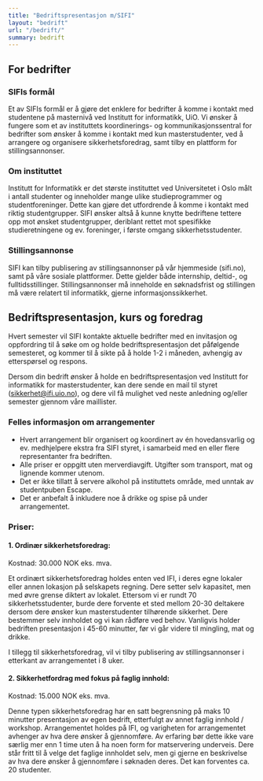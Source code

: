 ```yaml
---
title: "Bedriftspresentasjon m/SIFI"
layout: "bedrift"
url: "/bedrift/"
summary: bedrift
---
```


## For bedrifter 
### SIFIs formål
Et av SIFIs formål er å gjøre det enklere for bedrifter å komme i kontakt med studentene på masternivå ved Institutt for informatikk, UiO. Vi ønsker å fungere som et av instituttets koordinerings- og kommunikasjonssentral for bedrifter som ønsker å komme i kontakt med kun masterstudenter, ved å arrangere og organisere sikkerhetsforedrag, samt tilby en plattform for stillingsannonser.

### Om instituttet
Institutt for Informatikk er det største instituttet ved Universitetet i Oslo målt i antall studenter og inneholder mange ulike studieprogrammer og studentforeninger. Dette kan gjøre det utfordrende å komme i kontakt med riktig studentgrupper. SIFI ønsker altså å kunne knytte bedriftene tettere opp mot ønsket studentgrupper, deriblant rettet mot spesifikke studieretningene og ev. foreninger, i første omgang sikkerhetsstudenter.

### Stillingsannonse
SIFI kan tilby publisering av stillingsannonser på vår hjemmeside (sifi.no), samt på våre sosiale plattformer. Dette gjelder både internship, deltid-, og fulltidsstillinger. Stillingsannonser må inneholde en søknadsfrist og stillingen må være relatert til informatikk, gjerne informasjonssikkerhet. 

  
  
## Bedriftspresentasjon, kurs og foredrag
Hvert semester vil SIFI kontakte aktuelle bedrifter med en invitasjon og oppfordring til å søke om og holde bedriftspresentasjon det påfølgende semesteret, og kommer til å sikte på å holde 1-2 i måneden, avhengig av etterspørsel og respons.

Dersom din bedrift ønsker å holde en bedriftspresentasjon ved Institutt for informatikk for masterstudenter, kan dere sende en mail til styret (sikkerhet@ifi.uio.no), og dere vil få mulighet ved neste anledning og/eller semester gjennom våre maillister.

### Felles informasjon om arrangementer
* Hvert arrangement blir organisert og koordinert av én hovedansvarlig og ev. medhjelpere ekstra fra SIFI styret, i samarbeid med en eller flere representanter fra bedriften.
* Alle priser er oppgitt uten merverdiavgift. Utgifter som transport, mat og lignende kommer utenom.
* Det er ikke tillatt å servere alkohol på instituttets område, med unntak av studentpuben Escape.
* Det er anbefalt å inkludere noe å drikke og spise på under arrangementet.

### Priser:
#### 1. Ordinær sikkerhetsforedrag: 
Kostnad: 30.000 NOK eks. mva.  
  
Et ordinært sikkerhetsforedrag holdes enten ved IFI, i deres egne lokaler eller annen lokasjon på selskapets regning. Dere setter selv kapasitet, men med øvre grense diktert av lokalet. Ettersom vi er rundt 70 sikkerhetsstudenter, burde dere forvente et sted mellom 20-30 deltakere dersom dere ønsker kun masterstudenter tilhørende sikkerhet. Dere bestemmer selv innholdet og vi kan rådføre ved behov. Vanligvis holder bedriften presentasjon i 45-60 minutter, før vi går videre til mingling, mat og drikke.  

I tillegg til sikkerhetsforedrag, vil vi tilby publisering av stillingsannonser i etterkant av arrangementet i 8 uker. 

#### 2. Sikkerhetfordrag med fokus på faglig innhold: 
Kostnad: 15.000 NOK eks. mva.  
  
Denne typen sikkerhetsforedrag har en satt begrensning på maks 10 minutter presentasjon av egen bedrift, etterfulgt av annet faglig innhold / workshop. Arrangementet holdes på IFI, og varigheten for arrangementet avhenger av hva dere ønsker å gjennomføre. Av erfaring bør dette ikke vare særlig mer enn 1 time uten å ha noen form for matservering underveis. Dere står fritt til å velge det faglige innholdet selv, men gi gjerne en beskrivelse av hva dere ønsker å gjennomføre i søknaden deres. Det kan forventes ca. 20 studenter.


